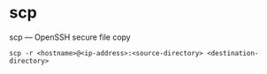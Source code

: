 # scp

scp — OpenSSH secure file copy

```shell
scp -r <hostname>@<ip-address>:<source-directory> <destination-directory>
```
